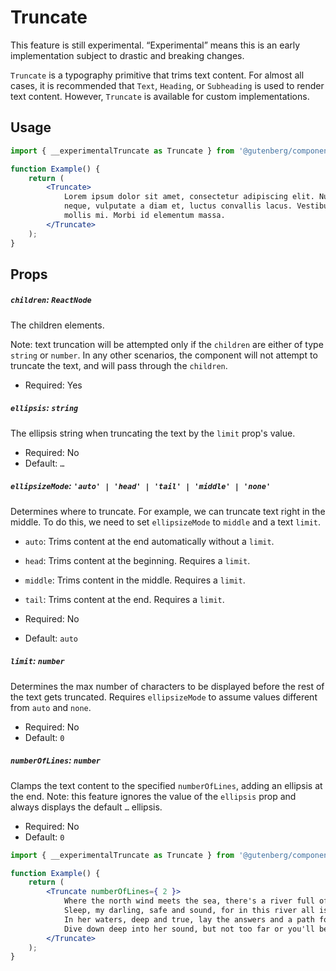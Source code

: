 # Truncate

<div class="callout callout-alert">
This feature is still experimental. “Experimental” means this is an early implementation subject to drastic and breaking changes.
</div>

`Truncate` is a typography primitive that trims text content. For almost all cases, it is recommended that `Text`, `Heading`, or `Subheading` is used to render text content. However, `Truncate` is available for custom implementations.

## Usage

```jsx
import { __experimentalTruncate as Truncate } from '@gutenberg/components';

function Example() {
	return (
		<Truncate>
			Lorem ipsum dolor sit amet, consectetur adipiscing elit. Nunc ex
			neque, vulputate a diam et, luctus convallis lacus. Vestibulum ac
			mollis mi. Morbi id elementum massa.
		</Truncate>
	);
}
```

## Props

##### `children`: `ReactNode`

The children elements.

Note: text truncation will be attempted only if the `children` are either of type `string` or `number`. In any other scenarios, the component will not attempt to truncate the text, and will pass through the `children`.

-   Required: Yes

##### `ellipsis`: `string`

The ellipsis string when truncating the text by the `limit` prop's value.

-   Required: No
-   Default: `…`

##### `ellipsizeMode`: `'auto' | 'head' | 'tail' | 'middle' | 'none'`

Determines where to truncate. For example, we can truncate text right in the middle. To do this, we need to set `ellipsizeMode` to `middle` and a text `limit`.

-   `auto`: Trims content at the end automatically without a `limit`.
-   `head`: Trims content at the beginning. Requires a `limit`.
-   `middle`: Trims content in the middle. Requires a `limit`.
-   `tail`: Trims content at the end. Requires a `limit`.

-   Required: No
-   Default: `auto`

##### `limit`: `number`

Determines the max number of characters to be displayed before the rest of the text gets truncated. Requires `ellipsizeMode` to assume values different from `auto` and `none`.

-   Required: No
-   Default: `0`

##### `numberOfLines`: `number`

Clamps the text content to the specified `numberOfLines`, adding an ellipsis at the end. Note: this feature ignores the value of the `ellipsis` prop and always displays the default `…` ellipsis.

-   Required: No
-   Default: `0`

```jsx
import { __experimentalTruncate as Truncate } from '@gutenberg/components';

function Example() {
	return (
		<Truncate numberOfLines={ 2 }>
			Where the north wind meets the sea, there's a river full of memory.
			Sleep, my darling, safe and sound, for in this river all is found.
			In her waters, deep and true, lay the answers and a path for you.
			Dive down deep into her sound, but not too far or you'll be drowned
		</Truncate>
	);
}
```
